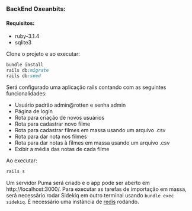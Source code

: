 ### BackEnd Oxeanbits:

#### Requisitos:

- ruby-3.1.4
- sqlite3

Clone o projeto e ao executar:

```ruby
bundle install
rails db:migrate
rails db:seed
```
Será configurado uma aplicação rails contando com as seguintes funcionalidades:
- Usuário padrão admin@rotten e senha admin
- Página de login
- Rota para criação de novos usuários
- Rota para cadastrar novo filme
- Rota para cadastrar filmes em massa usando um arquivo .csv
- Rota para dar nota nos filmes
- Rota para dar notas à filmes em massa usando um arquivo .csv
- Exibir a média das notas de cada filme

Ao executar:

```ruby
rails s
```
Um servidor Puma será criado e o app pode ser aberto em http://localhost:3000/. Para executar as tarefas de importação em massa, será necessário rodar Sidekiq em outro terminal usando `bundle exec sidekiq`. É necessário uma instância de [redis](https://redis.io/docs/install/install-redis/) rodando.